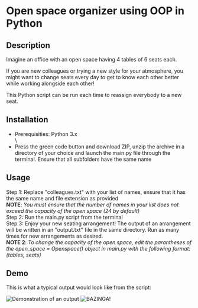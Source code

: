 # Open space organizer using OOP in Python


## Description
Imagine an office with an open space having 4 tables of 6 seats each.

If you are new colleagues or trying a new style for your atmosphere, you might want to change seats every day to get to know each other better while working alongside each other!

This Python script can be run each time to reassign everybody to a new seat.

## Installation

* Prerequisities: Python 3.x\
\
* Press the green code button and download ZIP, unzip the archive in a directory of your choice and launch the main.py file through the terminal. Ensure that all subfolders have the same name


## Usage

Step 1: Replace "colleagues.txt" with your list of names, ensure that it has the same name and file extension as provided\
**NOTE**: *You must ensure that the number of names in your list does not exceed the capacity of the open space (24 by default)*\
Step 2: Run the main.py script from the terminal\
Step 3: Enjoy your new seating arrangement! The output of an arrangement will be written in an "output.txt" file in the same directory. Run as many times for new arrangements as desired.\
**NOTE 2**: *To change the capacity of the open space, edit the parantheses of the open_space = Openspace() object in main.py with the following format: (tables, seats)*


## Demo

This is what a typical output would look like from the script:

![Demonstration of an output](https://i.ibb.co/s9Kvg5g/demo-pic.png) ![BAZINGA!](https://uploads.dailydot.com/2023/11/charlie-day-meme.jpg?q=65&auto=format&w=2270&ar=2:1&fit=crop)
